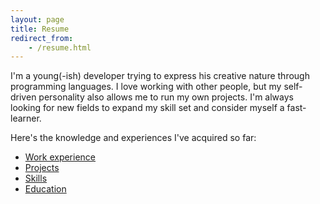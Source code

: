 ```yaml
---
layout: page
title: Resume
redirect_from:
    - /resume.html
---
```


I'm a young(-ish) developer trying to express his creative nature through programming languages. I love working with other people, but my self-driven personality also allows me to run my own projects. I'm always looking for new fields to expand my skill set and consider myself a fast-learner.

Here's the knowledge and experiences I've acquired so far:

- [Work experience](/cv/work-experience)
- [Projects](/cv/projects)
- [Skills](/cv/skills)
- [Education](/cv/education)
